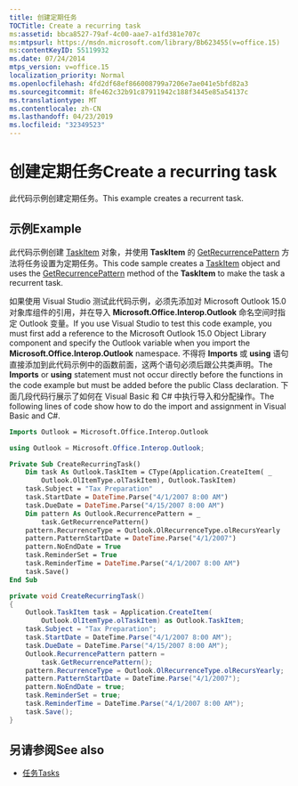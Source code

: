 ```yaml
---
title: 创建定期任务
TOCTitle: Create a recurring task
ms:assetid: bbca8527-79af-4c00-aae7-a1fd381e707c
ms:mtpsurl: https://msdn.microsoft.com/library/Bb623455(v=office.15)
ms:contentKeyID: 55119932
ms.date: 07/24/2014
mtps_version: v=office.15
localization_priority: Normal
ms.openlocfilehash: 4fd2df68ef866008799a7206e7ae041e5bfd82a3
ms.sourcegitcommit: 8fe462c32b91c87911942c188f3445e85a54137c
ms.translationtype: MT
ms.contentlocale: zh-CN
ms.lasthandoff: 04/23/2019
ms.locfileid: "32349523"
---
```

# <a name="create-a-recurring-task"></a><span data-ttu-id="22f65-102">创建定期任务</span><span class="sxs-lookup"><span data-stu-id="22f65-102">Create a recurring task</span></span>

<span data-ttu-id="22f65-103">此代码示例创建定期任务。</span><span class="sxs-lookup"><span data-stu-id="22f65-103">This example creates a recurrent task.</span></span>

## <a name="example"></a><span data-ttu-id="22f65-104">示例</span><span class="sxs-lookup"><span data-stu-id="22f65-104">Example</span></span>

<span data-ttu-id="22f65-105">此代码示例创建 [TaskItem](https://msdn.microsoft.com/library/bb624227\(v=office.15\)) 对象，并使用 **TaskItem** 的 [GetRecurrencePattern](https://msdn.microsoft.com/library/bb647080\(v=office.15\)) 方法将任务设置为定期任务。</span><span class="sxs-lookup"><span data-stu-id="22f65-105">This code sample creates a [TaskItem](https://msdn.microsoft.com/library/bb624227\(v=office.15\)) object and uses the [GetRecurrencePattern](https://msdn.microsoft.com/library/bb647080\(v=office.15\)) method of the **TaskItem** to make the task a recurrent task.</span></span>

<span data-ttu-id="22f65-106">如果使用 Visual Studio 测试此代码示例，必须先添加对 Microsoft Outlook 15.0 对象库组件的引用，并在导入 **Microsoft.Office.Interop.Outlook** 命名空间时指定 Outlook 变量。</span><span class="sxs-lookup"><span data-stu-id="22f65-106">If you use Visual Studio to test this code example, you must first add a reference to the Microsoft Outlook 15.0 Object Library component and specify the Outlook variable when you import the **Microsoft.Office.Interop.Outlook** namespace.</span></span> <span data-ttu-id="22f65-107">不得将 **Imports** 或 **using** 语句直接添加到此代码示例中的函数前面，这两个语句必须后跟公共类声明。</span><span class="sxs-lookup"><span data-stu-id="22f65-107">The **Imports** or **using** statement must not occur directly before the functions in the code example but must be added before the public Class declaration.</span></span> <span data-ttu-id="22f65-108">下面几段代码行展示了如何在 Visual Basic 和 C\# 中执行导入和分配操作。</span><span class="sxs-lookup"><span data-stu-id="22f65-108">The following lines of code show how to do the import and assignment in Visual Basic and C\#.</span></span>

```vb
Imports Outlook = Microsoft.Office.Interop.Outlook
```


```csharp
using Outlook = Microsoft.Office.Interop.Outlook;
```


```vb
Private Sub CreateRecurringTask()
    Dim task As Outlook.TaskItem = CType(Application.CreateItem( _
        Outlook.OlItemType.olTaskItem), Outlook.TaskItem)
    task.Subject = "Tax Preparation"
    task.StartDate = DateTime.Parse("4/1/2007 8:00 AM")
    task.DueDate = DateTime.Parse("4/15/2007 8:00 AM")
    Dim pattern As Outlook.RecurrencePattern = _
        task.GetRecurrencePattern()
    pattern.RecurrenceType = Outlook.OlRecurrenceType.olRecursYearly
    pattern.PatternStartDate = DateTime.Parse("4/1/2007")
    pattern.NoEndDate = True
    task.ReminderSet = True
    task.ReminderTime = DateTime.Parse("4/1/2007 8:00 AM")
    task.Save()
End Sub
```


```csharp
private void CreateRecurringTask()
{
    Outlook.TaskItem task = Application.CreateItem(
        Outlook.OlItemType.olTaskItem) as Outlook.TaskItem;
    task.Subject = "Tax Preparation";
    task.StartDate = DateTime.Parse("4/1/2007 8:00 AM");
    task.DueDate = DateTime.Parse("4/15/2007 8:00 AM");
    Outlook.RecurrencePattern pattern =
        task.GetRecurrencePattern();
    pattern.RecurrenceType = Outlook.OlRecurrenceType.olRecursYearly;
    pattern.PatternStartDate = DateTime.Parse("4/1/2007");
    pattern.NoEndDate = true;
    task.ReminderSet = true;
    task.ReminderTime = DateTime.Parse("4/1/2007 8:00 AM");
    task.Save();
}
```

## <a name="see-also"></a><span data-ttu-id="22f65-109">另请参阅</span><span class="sxs-lookup"><span data-stu-id="22f65-109">See also</span></span>

- [<span data-ttu-id="22f65-110">任务</span><span class="sxs-lookup"><span data-stu-id="22f65-110">Tasks</span></span>](tasks.md)

